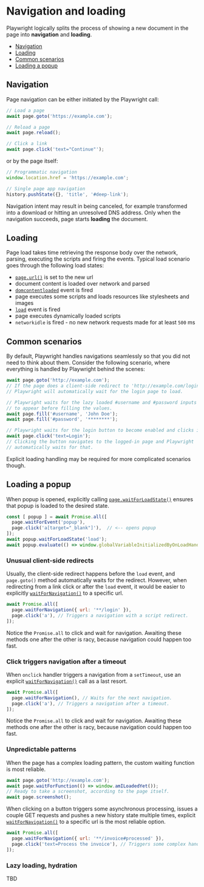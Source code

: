 # Navigation and loading

Playwright logically splits the process of showing a new document in the page into **navigation** and **loading**.

<!-- GEN:toc-top-level -->
- [Navigation](#navigation)
- [Loading](#loading)
- [Common scenarios](#common-scenarios)
- [Loading a popup](#loading-a-popup)
<!-- GEN:stop -->

## Navigation

Page navigation can be either initiated by the Playwright call:

```js
// Load a page
await page.goto('https://example.com');

// Reload a page
await page.reload();

// Click a link
await page.click('text="Continue"');
```

or by the page itself:

```js
// Programmatic navigation
window.location.href = 'https://example.com';

// Single page app navigation
history.pushState({}, 'title', '#deep-link');
```

Navigation intent may result in being canceled, for example transformed into a download or hitting an unresolved DNS address. Only when the navigation succeeds, page starts **loading** the document.

## Loading

Page load takes time retrieving the response body over the network, parsing, executing the scripts and firing the events. Typical load scenario goes through the following load states:
- [`page.url()`](api.md#pageurl) is set to the new url
- document content is loaded over network and parsed
- [`domcontentloaded`](api.md#event-domcontentloaded) event is fired
- page executes some scripts and loads resources like stylesheets and images
- [`load`](api.md#event-load) event is fired
- page executes dynamically loaded scripts
- `networkidle` is fired - no new network requests made for at least `500` ms

## Common scenarios

By default, Playwright handles navigations seamlessly so that you did not need to think about them. Consider the following scenario, where everything is handled by Playwright behind the scenes:

```js
await page.goto('http://example.com');
// If the page does a client-side redirect to 'http://example.com/login'.
// Playwright will automatically wait for the login page to load.

// Playwright waits for the lazy loaded #username and #password inputs
// to appear before filling the values.
await page.fill('#username', 'John Doe');
await page.fill('#password', '********');

// Playwright waits for the login button to become enabled and clicks it.
await page.click('text=Login');
// Clicking the button navigates to the logged-in page and Playwright
// automatically waits for that.
```

Explicit loading handling may be required for more complicated scenarios though.

## Loading a popup

When popup is opened, explicitly calling [`page.waitForLoadState()`](api.md#pagewaitforloadstatestate-options) ensures that popup is loaded to the desired state.
```js
const [ popup ] = await Promise.all([
  page.waitForEvent('popup'),
  page.click('a[target="_blank"]'),  // <-- opens popup
]);
await popup.waitForLoadState('load');
await popup.evaluate(() => window.globalVariableInitializedByOnLoadHandler);
```

### Unusual client-side redirects

Usually, the client-side redirect happens before the `load` event, and `page.goto()` method automatically waits for the redirect. However, when redirecting from a link click or after the `load` event, it would be easier to explicitly [`waitForNavigation()`](api.md#pagewaitfornavigationoptions) to a specific url.
```js
await Promise.all([
  page.waitForNavigation({ url: '**/login' }),
  page.click('a'), // Triggers a navigation with a script redirect.
]);
```

Notice the `Promise.all` to click and wait for navigation. Awaiting these methods one after the other is racy, because navigation could happen too fast.

### Click triggers navigation after a timeout

When `onclick` handler triggers a navigation from a `setTimeout`, use an explicit [`waitForNavigation()`](api.md#pagewaitfornavigationoptions) call as a last resort.
```js
await Promise.all([
  page.waitForNavigation(), // Waits for the next navigation.
  page.click('a'), // Triggers a navigation after a timeout.
]);
```

Notice the `Promise.all` to click and wait for navigation. Awaiting these methods one after the other is racy, because navigation could happen too fast.

### Unpredictable patterns

When the page has a complex loading pattern, the custom waiting function is most reliable.
```js
await page.goto('http://example.com');
await page.waitForFunction(() => window.amILoadedYet());
// Ready to take a screenshot, according to the page itself.
await page.screenshot();
```

When clicking on a button triggers some asynchronous processing, issues a couple GET requests and pushes a new history state multiple times, explicit [`waitForNavigation()`](api.md#pagewaitfornavigationoptions) to a specific url is the most reliable option.
```js
await Promise.all([
  page.waitForNavigation({ url: '**/invoice#processed' }),
  page.click('text=Process the invoice'), // Triggers some complex handling.
]);
```

### Lazy loading, hydration

TBD
